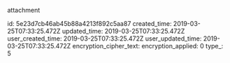 attachment

id: 5e23d7cb46ab45b88a4213f892c5aa87
created_time: 2019-03-25T07:33:25.472Z
updated_time: 2019-03-25T07:33:25.472Z
user_created_time: 2019-03-25T07:33:25.472Z
user_updated_time: 2019-03-25T07:33:25.472Z
encryption_cipher_text: 
encryption_applied: 0
type_: 5